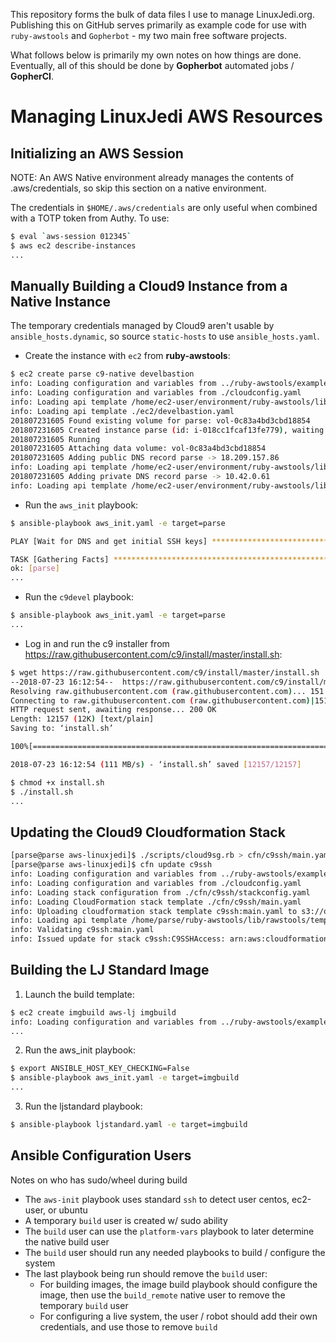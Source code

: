 This repository forms the bulk of data files I use to manage LinuxJedi.org. Publishing this on GitHub serves primarily as example code for use with `ruby-awstools` and `Gopherbot` - my two main free software projects.

What follows below is primarily my own notes on how things are done. Eventually,
all of this should be done by **Gopherbot** automated jobs / **GopherCI**.

# Managing LinuxJedi AWS Resources

## Initializing an AWS Session

NOTE: An AWS Native environment already manages the contents of .aws/credentials, so skip this section on a native environment.

The credentials in `$HOME/.aws/credentials` are only useful when combined with
a TOTP token from Authy. To use:

```bash
$ eval `aws-session 012345`
$ aws ec2 describe-instances
...
```

## Manually Building a Cloud9 Instance from a Native Instance

The temporary credentials managed by Cloud9 aren't usable by `ansible_hosts.dynamic`, so source `static-hosts` to use `ansible_hosts.yaml`.

* Create the instance with `ec2` from **ruby-awstools**:
```bash
$ ec2 create parse c9-native develbastion
info: Loading configuration and variables from ../ruby-awstools/examples/ReferenceArchitecture/cloudconfig.yaml
info: Loading configuration and variables from ./cloudconfig.yaml
info: Loading api template /home/ec2-user/environment/ruby-awstools/lib/rawstools/templates/ec2/ec2.yaml
info: Loading api template ./ec2/develbastion.yaml
201807231605 Found existing volume for parse: vol-0c83a4bd3cbd18854
201807231605 Created instance parse (id: i-018cc1fcaf13fe779), waiting for it to enter state running ...
201807231605 Running
201807231605 Attaching data volume: vol-0c83a4bd3cbd18854
201807231605 Adding public DNS record parse -> 18.209.157.86
info: Loading api template /home/ec2-user/environment/ruby-awstools/lib/rawstools/templates/route53/arec.yaml
201807231605 Adding private DNS record parse -> 10.42.0.61
info: Loading api template /home/ec2-user/environment/ruby-awstools/lib/rawstools/templates/route53/arec.yaml
```

* Run the `aws_init` playbook:
```bash
$ ansible-playbook aws_init.yaml -e target=parse

PLAY [Wait for DNS and get initial SSH keys] ******************************************************************************************

TASK [Gathering Facts] ****************************************************************************************************************
ok: [parse]
...
```

* Run the `c9devel` playbook:
```bash
$ ansible-playbook aws_init.yaml -e target=parse
...
```

* Log in and run the c9 installer from https://raw.githubusercontent.com/c9/install/master/install.sh:
```bash
$ wget https://raw.githubusercontent.com/c9/install/master/install.sh
--2018-07-23 16:12:54--  https://raw.githubusercontent.com/c9/install/master/install.sh
Resolving raw.githubusercontent.com (raw.githubusercontent.com)... 151.101.32.133
Connecting to raw.githubusercontent.com (raw.githubusercontent.com)|151.101.32.133|:443... connected.
HTTP request sent, awaiting response... 200 OK
Length: 12157 (12K) [text/plain]
Saving to: ‘install.sh’

100%[=============================================================================================>] 12,157      --.-K/s   in 0s

2018-07-23 16:12:54 (111 MB/s) - ‘install.sh’ saved [12157/12157]

$ chmod +x install.sh
$ ./install.sh
...
```

## Updating the Cloud9 Cloudformation Stack

```bash
[parse@parse aws-linuxjedi]$ ./scripts/cloud9sg.rb > cfn/c9ssh/main.yaml
[parse@parse aws-linuxjedi]$ cfn update c9ssh
info: Loading configuration and variables from ../ruby-awstools/examples/ReferenceArchitecture/cloudconfig.yaml
info: Loading configuration and variables from ./cloudconfig.yaml
info: Loading stack configuration from ./cfn/c9ssh/stackconfig.yaml
info: Loading CloudFormation stack template ./cfn/c9ssh/main.yaml
info: Uploading cloudformation stack template c9ssh:main.yaml to s3://org.linuxjedi.raws/C9SSHAccess/main.yaml
info: Loading api template /home/parse/ruby-awstools/lib/rawstools/templates/s3/cfnput.yaml
info: Validating c9ssh:main.yaml
info: Issued update for stack c9ssh:C9SSHAccess: arn:aws:cloudformation:us-east-1:333970265527:stack/C9SSHAccess/ce022ae0-f16c-11e7-ab5b-500c217b26c6
```

## Building the LJ Standard Image

 1. Launch the build template:
```bash
$ ec2 create imgbuild aws-lj imgbuild
info: Loading configuration and variables from ../ruby-awstools/examples/ReferenceArchitecture/cloudconfig.yaml
...
```
2. Run the aws_init playbook:
```bash
$ export ANSIBLE_HOST_KEY_CHECKING=False
$ ansible-playbook aws_init.yaml -e target=imgbuild
...
```
3. Run the ljstandard playbook:
```bash
$ ansible-playbook ljstandard.yaml -e target=imgbuild
```

## Ansible Configuration Users

Notes on who has sudo/wheel during build
* The `aws-init` playbook uses standard `ssh` to detect user centos, ec2-user, or ubuntu
* A temporary `build` user is created w/ sudo ability
* The `build` user can use the `platform-vars` playbook to later determine the native build user
* The `build` user should run any needed playbooks to build / configure the system
* The last playbook being run should remove the `build` user:
    * For building images, the image build playbook should configure the image, then use the `build_remote` native user to remove the temporary `build` user
    * For configuring a live system, the user / robot should add their own credentials, and use those to remove `build`